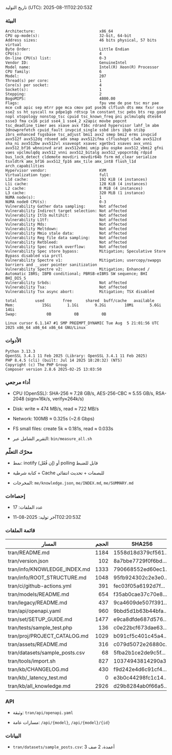 تاريخ التوليد (UTC): 2025-08-11T02:20:53Z


### البيئة


````
Architecture:                            x86_64
CPU op-mode(s):                          32-bit, 64-bit
Address sizes:                           46 bits physical, 57 bits virtual
Byte Order:                              Little Endian
CPU(s):                                  4
On-line CPU(s) list:                     0-3
Vendor ID:                               GenuineIntel
Model name:                              Intel(R) Xeon(R) Processor
CPU family:                              6
Model:                                   207
Thread(s) per core:                      1
Core(s) per socket:                      4
Socket(s):                               1
Stepping:                                2
BogoMIPS:                                4800.00
Flags:                                   fpu vme de pse tsc msr pae mce cx8 apic sep mtrr pge mca cmov pat pse36 clflush dts mmx fxsr sse sse2 ss ht syscall nx pdpe1gb rdtscp lm constant_tsc pebs bts rep_good nopl xtopology nonstop_tsc cpuid tsc_known_freq pni pclmulqdq dtes64 ssse3 fma cx16 pcid sse4_1 sse4_2 x2apic movbe popcnt tsc_deadline_timer aes xsave avx f16c rdrand hypervisor lahf_lm abm 3dnowprefetch cpuid_fault invpcid_single ssbd ibrs ibpb stibp ibrs_enhanced fsgsbase tsc_adjust bmi1 avx2 smep bmi2 erms invpcid avx512f avx512dq rdseed adx smap avx512ifma clflushopt clwb avx512cd sha_ni avx512bw avx512vl xsaveopt xsavec xgetbv1 xsaves avx_vnni avx512_bf16 wbnoinvd arat avx512vbmi umip pku ospke avx512_vbmi2 gfni vaes vpclmulqdq avx512_vnni avx512_bitalg avx512_vpopcntdq rdpid bus_lock_detect cldemote movdiri movdir64b fsrm md_clear serialize tsxldtrk amx_bf16 avx512_fp16 amx_tile amx_int8 flush_l1d arch_capabilities
Hypervisor vendor:                       KVM
Virtualization type:                     full
L1d cache:                               192 KiB (4 instances)
L1i cache:                               128 KiB (4 instances)
L2 cache:                                8 MiB (4 instances)
L3 cache:                                320 MiB (1 instance)
NUMA node(s):                            1
NUMA node0 CPU(s):                       0-3
Vulnerability Gather data sampling:      Not affected
Vulnerability Indirect target selection: Not affected
Vulnerability Itlb multihit:             Not affected
Vulnerability L1tf:                      Not affected
Vulnerability Mds:                       Not affected
Vulnerability Meltdown:                  Not affected
Vulnerability Mmio stale data:           Not affected
Vulnerability Reg file data sampling:    Not affected
Vulnerability Retbleed:                  Not affected
Vulnerability Spec rstack overflow:      Not affected
Vulnerability Spec store bypass:         Mitigation; Speculative Store Bypass disabled via prctl
Vulnerability Spectre v1:                Mitigation; usercopy/swapgs barriers and __user pointer sanitization
Vulnerability Spectre v2:                Mitigation; Enhanced / Automatic IBRS; IBPB conditional; PBRSB-eIBRS SW sequence; BHI BHI_DIS_S
Vulnerability Srbds:                     Not affected
Vulnerability Tsa:                       Not affected
Vulnerability Tsx async abort:           Mitigation; TSX disabled
````

````
total        used        free      shared  buff/cache   available
Mem:            15Gi       1.1Gi       9.2Gi        10Mi       5.6Gi        14Gi
Swap:             0B          0B          0B
````

````
Linux cursor 6.1.147 #1 SMP PREEMPT_DYNAMIC Tue Aug  5 21:01:56 UTC 2025 x86_64 x86_64 x86_64 GNU/Linux
````


### الأدوات


````
Python 3.13.3
OpenSSL 3.4.1 11 Feb 2025 (Library: OpenSSL 3.4.1 11 Feb 2025)
PHP 8.4.5 (cli) (built: Jul 14 2025 18:20:32) (NTS)
Copyright (c) The PHP Group
Composer version 2.8.6 2025-02-25 13:03:50
````


### أداء مرجعي


- CPU (OpenSSL): SHA-256 ≈ 7.28 GB/s, AES-256-CBC ≈ 5.55 GB/s, RSA-2048 (sign≈16k/s, verify≈264k/s)

- Disk: write ≈ 474 MB/s, read ≈ 722 MB/s

- Network: 100MB ≈ 0.325s (~2.6 Gbps)

- FS small files: create 5k ≈ 0.181s, read ≈ 0.033s

- التقرير الشامل عبر: `bin/measure_all.sh`


### محرّك التعلّم


- نمط: inotify (إن فُعّل) أو polling قابل للضبط

- كتابة شرطية + Cache للبصمات + تحديث انتقائي

- المخرجات: `me/knowledge.json`, `me/INDEX.md`, `me/SUMMARY.md`

### إحصاءات


- عدد الملفات: 17

- آخر توليد: 2025-08-11T02:20:53Z

### قائمة الملفات


| المسار | الحجم | SHA256 |
|---|---:|---|
| tran/README.md | 1184 | 1558d18d379cf561… |
| tran/version.json | 102 | 8a7bbe7729f0f6bd… |
| tran/info/KNOWLEDGE_INDEX.md | 1333 | 790668552ed60ec1… |
| tran/info/ROOT_STRUCTURE.md | 1048 | 95fb924302c2e3e0… |
| tran/ci/github-actions.yml | 391 | fec03f05a6192d7f… |
| tran/models/README.md | 654 | f35ab0cae37c70e8… |
| tran/legacy/README.md | 437 | 9ca4609de507f391… |
| tran/api/openapi.yaml | 960 | 9bbd5d1b63b44bfa… |
| tran/set/SETUP_GUIDE.md | 1477 | e9ca8dfde687d576… |
| tran/tests/sample_test.php | 136 | c0e22bcf673dae63… |
| tran/proj/PROJECT_CATALOG.md | 1029 | b091cf5c401c45a4… |
| tran/assets/README.md | 316 | c079d5072e26880c… |
| tran/datasets/sample_posts.csv | 68 | 5fba2b1ce2de9c5f… |
| tran/tools/import.sh | 827 | 10374943814290a3… |
| tran/kb/CHANGELOG.md | 430 | f9d242e4d6c91cf4… |
| tran/kb/_latency_test.md | 0 | e3b0c44298fc1c14… |
| tran/kb/all_knowledge.md | 2926 | d29b8284ab0f66a5… |


### API


- وثيقة: `tran/api/openapi.yaml`

- مسارات عامة: `/api/{model}`, `/api/{model}/{id}`


### البيانات


- `tran/datasets/sample_posts.csv`: 3 أعمدة، 2 صف
